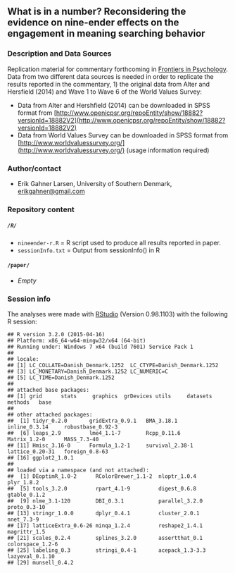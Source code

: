 What is in a number? Reconsidering the evidence on nine-ender effects on the engagement in meaning searching behavior
---

### Description and Data Sources
Replication material for commentary forthcoming in [Frontiers in Psychology](http://journal.frontiersin.org/journal/psychology). Data from two different data sources is needed in order to replicate the results reported in the commentary, 1) the original data from Alter and Hersfield (2014) and Wave 1 to Wave 6 of the World Values Survey:

- Data from Alter and Hershfield (2014) can be downloaded in SPSS format from [http://www.openicpsr.org/repoEntity/show/18882?versionId=18882V2](http://www.openicpsr.org/repoEntity/show/18882?versionId=18882V2)
- Data from World Values Survey can be downloaded in SPSS format from [http://www.worldvaluessurvey.org/](http://www.worldvaluessurvey.org/) (usage information required)

### Author/contact

 - Erik Gahner Larsen, University of Southern Denmark, erikgahner@gmail.com

### Repository content

##### `/R/`

- `nineender-r.R` = R script used to produce all results reported in paper.
- `sessionInfo.txt` = Output from sessionInfo() in R

#### `/paper/`

- _Empty_

### Session info

The analyses were made with [RStudio](http://www.rstudio.com/) (Version 0.98.1103) with the following R session:

```
## R version 3.2.0 (2015-04-16)
## Platform: x86_64-w64-mingw32/x64 (64-bit)
## Running under: Windows 7 x64 (build 7601) Service Pack 1
## 
## locale:
## [1] LC_COLLATE=Danish_Denmark.1252  LC_CTYPE=Danish_Denmark.1252   
## [3] LC_MONETARY=Danish_Denmark.1252 LC_NUMERIC=C                   
## [5] LC_TIME=Danish_Denmark.1252    
## 
## attached base packages:
## [1] grid      stats     graphics  grDevices utils     datasets  methods   base     
## 
## other attached packages:
##  [1] tidyr_0.2.0       gridExtra_0.9.1   BMA_3.18.1        inline_0.3.14     robustbase_0.92-3
##  [6] leaps_2.9         lme4_1.1-7        Rcpp_0.11.6       Matrix_1.2-0      MASS_7.3-40      
## [11] Hmisc_3.16-0      Formula_1.2-1     survival_2.38-1   lattice_0.20-31   foreign_0.8-63   
## [16] ggplot2_1.0.1    
## 
## loaded via a namespace (and not attached):
##  [1] DEoptimR_1.0-2      RColorBrewer_1.1-2  nloptr_1.0.4        plyr_1.8.2         
##  [5] tools_3.2.0         rpart_4.1-9         digest_0.6.8        gtable_0.1.2       
##  [9] nlme_3.1-120        DBI_0.3.1           parallel_3.2.0      proto_0.3-10       
## [13] stringr_1.0.0       dplyr_0.4.1         cluster_2.0.1       nnet_7.3-9         
## [17] latticeExtra_0.6-26 minqa_1.2.4         reshape2_1.4.1      magrittr_1.5       
## [21] scales_0.2.4        splines_3.2.0       assertthat_0.1      colorspace_1.2-6   
## [25] labeling_0.3        stringi_0.4-1       acepack_1.3-3.3     lazyeval_0.1.10    
## [29] munsell_0.4.2      
```
